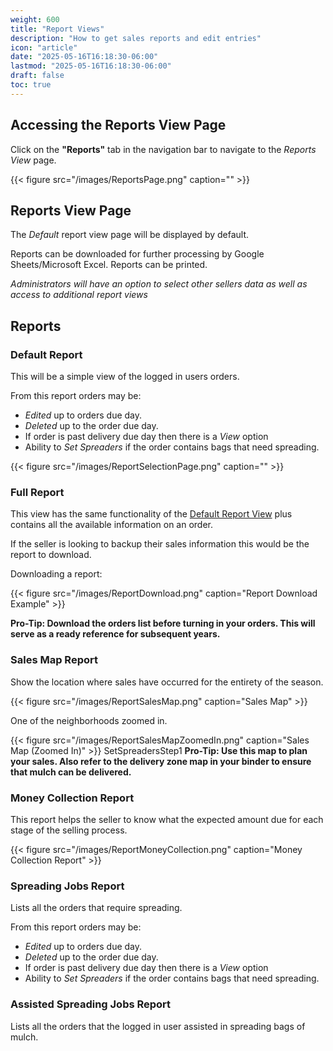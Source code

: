 ```yaml
---
weight: 600
title: "Report Views"
description: "How to get sales reports and edit entries"
icon: "article"
date: "2025-05-16T16:18:30-06:00"
lastmod: "2025-05-16T16:18:30-06:00"
draft: false
toc: true
---
```


## Accessing the Reports View Page

Click on the __"Reports"__ tab in the navigation bar to navigate to the _Reports
View_ page.

{{< figure src="/images/ReportsPage.png" caption="" >}}

## Reports View Page

The _Default_ report view page will be displayed by default.

Reports can be downloaded for further processing by Google Sheets/Microsoft Excel.
Reports can be printed.

_Administrators will have an option to select other sellers data as well as
access to additional report views_

## Reports

### Default Report

This will be a simple view of the logged in users orders.

From this report orders may be:

- _Edited_ up to orders due day.
- _Deleted_ up to the order due day.
- If order is past delivery due day then there is a _View_ option
- Ability to _Set Spreaders_ if the order contains bags that need spreading.

{{< figure src="/images/ReportSelectionPage.png" caption="" >}}

### Full Report

This view has the same functionality of the [Default Report View](#default-report)
plus contains all the available information on an order.

If the seller is looking to backup their sales information this would be the
report to download.

Downloading a report:

{{< figure src="/images/ReportDownload.png" caption="Report Download Example" >}}

__Pro-Tip: Download the orders list before turning in your orders.
This will serve as a ready reference for subsequent years.__

### Sales Map Report

Show the location where sales have occurred for the entirety of the season.

{{< figure src="/images/ReportSalesMap.png" caption="Sales Map" >}}

One of the neighborhoods zoomed in.

{{< figure src="/images/ReportSalesMapZoomedIn.png" caption="Sales Map (Zoomed In)" >}}
SetSpreadersStep1
__Pro-Tip: Use this map to plan your sales. Also refer to the delivery zone map
in your binder to ensure that mulch can be delivered.__

### Money Collection Report

This report helps the seller to know what the expected amount due for each stage
of the selling process.

{{< figure src="/images/ReportMoneyCollection.png" caption="Money Collection Report" >}}

### Spreading Jobs Report

Lists all the orders that require spreading.

From this report orders may be:

- _Edited_ up to orders due day.
- _Deleted_ up to the order due day.
- If order is past delivery due day then there is a _View_ option
- Ability to _Set Spreaders_ if the order contains bags that need spreading.

### Assisted Spreading Jobs Report

Lists all the orders that the logged in user assisted in spreading bags of mulch.
